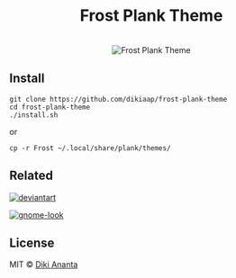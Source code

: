 <h1 align="center">Frost Plank Theme</h1>

<p align="center">
<br>
<img src="https://i.imgur.com/YcLDx0f.png" alt="Frost Plank Theme">
</p>

## Install

```shell
git clone https://github.com/dikiaap/frost-plank-theme
cd frost-plank-theme
./install.sh
```

or

```shell
cp -r Frost ~/.local/share/plank/themes/
```


## Related

[![deviantart](https://i.imgur.com/qfB9Cuc.jpg)](https://dikiaap.deviantart.com/art/Frost-Plank-Theme-607298188)

[![gnome-look](https://i.imgur.com/qjJBYCG.png)](https://www.gnome-look.org/p/1111286/)


## License

MIT © [Diki Ananta](https://dikiaap.id)
